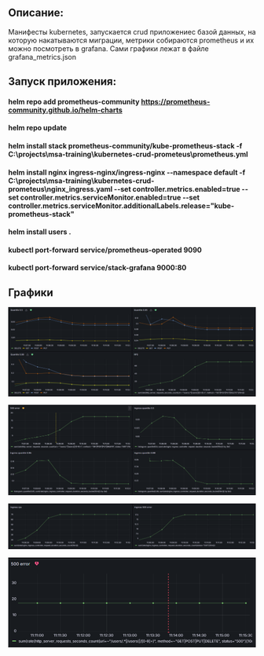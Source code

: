 ## Описание:
Манифесты kubernetes, запускается crud приложениес базой данных, на которую накатываются миграции, метрики собираются prometheus и их можно
посмотреть в grafana. Сами графики лежат в файле grafana_metrics.json

## Запуск приложения:
#### helm repo add prometheus-community https://prometheus-community.github.io/helm-charts

#### helm repo update

#### helm install stack prometheus-community/kube-prometheus-stack -f C:\projects\msa-training\kubernetes-crud-prometeus\prometheus.yml

#### helm install nginx ingress-nginx/ingress-nginx --namespace default -f C:\projects\msa-training\kubernetes-crud-prometeus\nginx_ingress.yaml --set controller.metrics.enabled=true --set controller.metrics.serviceMonitor.enabled=true --set controller.metrics.serviceMonitor.additionalLabels.release="kube-prometheus-stack"

#### helm install users .

#### kubectl port-forward service/prometheus-operated  9090

#### kubectl port-forward service/stack-grafana  9000:80

## Графики
![img.png](img.png)

![img_1.png](img_1.png)

![img_2.png](img_2.png)

![img_3.png](img_3.png)